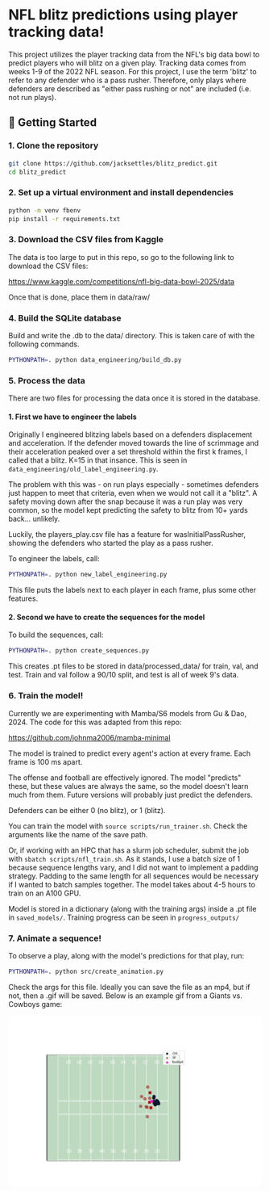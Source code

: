 # NFL blitz predictions using player tracking data!

This project utilizes the player tracking data from the NFL's big data bowl to predict players who will blitz on a given play.
Tracking data comes from weeks 1-9 of the 2022 NFL season. For this project, I use the term 'blitz' to refer to any defender who is a pass rusher. Therefore, only plays where defenders are described as "either pass rushing or not" are included (i.e. not run plays).


## 🚀 Getting Started

### 1. Clone the repository

```bash
git clone https://github.com/jacksettles/blitz_predict.git
cd blitz_predict
```

### 2. Set up a virtual environment and install dependencies

```bash
python -m venv fbenv
pip install -r requirements.txt
```

### 3. Download the CSV files from Kaggle

The data is too large to put in this repo, so go to the following link to download the CSV files:

https://www.kaggle.com/competitions/nfl-big-data-bowl-2025/data

Once that is done, place them in data/raw/

### 4. Build the SQLite database

Build and write the .db to the data/ directory. This is taken care of with the following commands.

```bash
PYTHONPATH=. python data_engineering/build_db.py
```

### 5. Process the data

There are two files for processing the data once it is stored in the database.

#### 1. First we have to engineer the labels

Originally I engineered blitzing labels based on a defenders displacement and acceleration. If the defender moved towards the line of scrimmage and their acceleration peaked over a set threshold within the first k frames, I called that a blitz. K=15 in that insance. This is seen in ```data_engineering/old_label_engineering.py```. 

The problem with this was - on run plays especially - sometimes defenders just happen to meet that criteria, even when we would not call it a "blitz". A safety moving down after the snap because it was a run play was very common, so the model kept predicting the safety to blitz from 10+ yards back... unlikely.

Luckily, the players_play.csv file has a feature for wasInitialPassRusher, showing the defenders who started the play as a pass rusher.

To engineer the labels, call:

```bash
PYTHONPATH=. python new_label_engineering.py
```

This file puts the labels next to each player in each frame, plus some other features.

#### 2. Second we have to create the sequences for the model

To build the sequences, call:

```bash
PYTHONPATH=. python create_sequences.py
```

This creates .pt files to be stored in data/processed_data/ for train, val, and test. Train and val follow a 90/10 split, and test is all of week 9's data.

### 6. Train the model!

Currently we are experimenting with Mamba/S6 models from Gu & Dao, 2024. The code for this was adapted from this repo:

https://github.com/johnma2006/mamba-minimal

The model is trained to predict every agent's action at every frame. Each frame is 100 ms apart.

The offense and football are effectively ignored. The model "predicts" these, but these values are always the same, so the model doesn't learn much from them. Future versions will probably just predict the defenders.

Defenders can be either 0 (no blitz), or 1 (blitz).

You can train the model with ```source scripts/run_trainer.sh```. Check the arguments like the name of the save path.

Or, if working with an HPC that has a slurm job scheduler, submit the job with ```sbatch scripts/nfl_train.sh```.
As it stands, I use a batch size of 1 because sequence lengths vary, and I did not want to implement a padding strategy. Padding to the same length for all sequences would be necessary if I wanted to batch samples together. The model takes about 4-5 hours to train on an A100 GPU.

Model is stored in a dictionary (along with the training args) inside a .pt file in ```saved_models/```.
Training progress can be seen in ```progress_outputs/```

### 7. Animate a sequence!

To observe a play, along with the model's predictions for that play, run:

```bash
PYTHONPATH=. python src/create_animation.py
```

Check the args for this file. Ideally you can save the file as an mp4, but if not, then a .gif will be saved. Below is an example gif from a Giants vs. Cowboys game:

![Alt text](gifs/2022091102-364.gif)